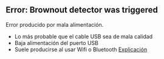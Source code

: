 ## Error: Brownout detector was triggered
Error producido por mala alimentación.
* Lo más probable que el cable USB sea de mala calidad
* Baja alimentación del puerto USB
* Suele producirse al usar Wifi o Bluetooth
[Explicación](https://github.com/nkolban/esp32-snippets/issues/168)